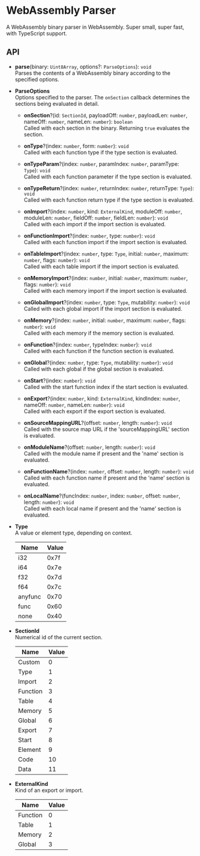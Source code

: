 # WebAssembly Parser

A WebAssembly binary parser in WebAssembly. Super small, super fast, with TypeScript support.

API
---

* **parse**(binary: `Uint8Array`, options?: `ParseOptions`): `void`<br />
  Parses the contents of a WebAssembly binary according to the specified options.

* **ParseOptions**<br />
  Options specified to the parser. The `onSection` callback determines the sections being evaluated in detail.

  * **onSection**?(id: `SectionId`, payloadOff: `number`, payloadLen: `number`, nameOff: `number`, nameLen: `number`): `boolean`<br />
    Called with each section in the binary. Returning `true` evaluates the section.

  * **onType**?(index: `number`, form: `number`): `void`<br />
    Called with each function type if the type section is evaluated.

  * **onTypeParam**?(index: `number`, paramIndex: `number`, paramType: `Type`): `void`<br />
    Called with each function parameter if the type section is evaluated.

  * **onTypeReturn**?(index: `number`, returnIndex: `number`, returnType: `Type`): `void`<br />
    Called with each function return type if the type section is evaluated.

  * **onImport**?(index: `number`, kind: `ExternalKind`, moduleOff: `number`, moduleLen: `number`, fieldOff: `number`, fieldLen: `number`): `void`<br />
    Called with each import if the import section is evaluated.

  * **onFunctionImport**?(index: `number`, type: `number`): `void`<br />
    Called with each function import if the import section is evaluated.

  * **onTableImport**?(index: `number`, type: `Type`, initial: `number`, maximum: `number`, flags: `number`): `void`<br />
    Called with each table import if the import section is evaluated.

  * **onMemoryImport**?(index: `number`, initial: `number`, maximum: `number`, flags: `number`): `void`<br />
    Called with each memory import if the import section is evaluated.

  * **onGlobalImport**?(index: `number`, type: `Type`, mutability: `number`): `void`<br />
    Called with each global import if the import section is evaluated.

  * **onMemory**?(index: `number`, initial: `number`, maximum: `number`, flags: `number`): `void`<br />
    Called with each memory if the memory section is evaluated.

  * **onFunction**?(index: `number`, typeIndex: `number`): `void`<br />
    Called with each function if the function section is evaluated.

  * **onGlobal**?(index: `number`, type: `Type`, mutability: `number`): `void`<br />
    Called with each global if the global section is evaluated.

  * **onStart**?(index: `number`): `void`<br />
    Called with the start function index if the start section is evaluated.

  * **onExport**?(index: `number`, kind: `ExternalKind`, kindIndex: `number`, nameOff: `number`, nameLen: `number`): `void`<br />
    Called with each export if the export section is evaluated.

  * **onSourceMappingURL**?(offset: `number`, length: `number`): `void`<br />
    Called with the source map URL if the 'sourceMappingURL' section is evaluated.

  * **onModuleName**?(offset: `number`, length: `number`): `void`<br />
    Called with the module name if present and the 'name' section is evaluated.

  * **onFunctionName**?(index: `number`, offset: `number`, length: `number`): `void`<br />
    Called with each function name if present and the 'name' section is evaluated.

  * **onLocalName**?(funcIndex: `number`, index: `number`, offset: `number`, length: `number`): `void`<br />
    Called with each local name if present and the 'name' section is evaluated.

* **Type**<br />
  A value or element type, depending on context.

  | Name    | Value
  |---------|-------
  | i32     | 0x7f
  | i64     | 0x7e
  | f32     | 0x7d
  | f64     | 0x7c
  | anyfunc | 0x70
  | func    | 0x60
  | none    | 0x40

* **SectionId**<br />
  Numerical id of the current section.

  | Name     | Value
  |----------|-------
  | Custom   | 0
  | Type     | 1
  | Import   | 2
  | Function | 3
  | Table    | 4
  | Memory   | 5
  | Global   | 6
  | Export   | 7
  | Start    | 8
  | Element  | 9
  | Code     | 10
  | Data     | 11

* **ExternalKind**<br />
  Kind of an export or import.

  | Name     | Value
  |----------|-------
  | Function | 0
  | Table    | 1
  | Memory   | 2
  | Global   | 3
